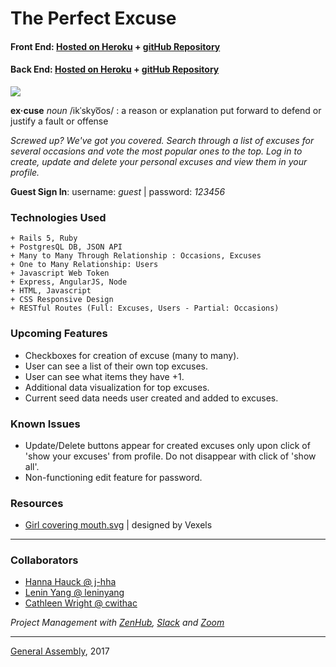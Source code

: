# The Perfect Excuse

#### Front End: [Hosted on Heroku](https://find-the-perfect-excuse.herokuapp.com/) + [gitHub Repository](https://github.com/cwithac/excuses_app_frontend)

#### Back End: [Hosted on Heroku](https://perfect-excuse.herokuapp.com) + [gitHub Repository](https://github.com/cwithac/excuses_app_api)

![](http://i.imgur.com/0GolfWd.png)

**ex·cuse** _noun_ /ikˈskyo͞os/ : a reason or explanation put forward to defend or justify a fault or offense

_Screwed up?  We've got you covered.  Search through a list of excuses for several occasions and vote the most popular ones to the top.  Log in to create, update and delete your personal excuses and view them in your profile._

**Guest Sign In**:  username: _guest_ | password: _123456_

### Technologies Used

```
+ Rails 5, Ruby
+ PostgresQL DB, JSON API
+ Many to Many Through Relationship : Occasions, Excuses
+ One to Many Relationship: Users
+ Javascript Web Token
+ Express, AngularJS, Node
+ HTML, Javascript
+ CSS Responsive Design
+ RESTful Routes (Full: Excuses, Users - Partial: Occasions)
```

### Upcoming Features
+ Checkboxes for creation of excuse (many to many).
+ User can see a list of their own top excuses.
+ User can see what items they have +1.
+ Additional data visualization for top excuses.
+ Current seed data needs user created and added to excuses.

### Known Issues
+ Update/Delete buttons appear for created excuses only upon click of 'show your excuses' from profile.  Do not disappear with click of 'show all'.
+ Non-functioning edit feature for password.

### Resources
+ [Girl covering mouth.svg](https://www.vexels.com/vectors/preview/127806/girl-covering-mouth-svg) | designed by Vexels

---

### Collaborators
+ [Hanna Hauck @ j-hha](https://github.com/j-hha)
+ [Lenin Yang @ leninyang](https://github.com/leninyang)
+ [Cathleen Wright @ cwithac](https://github.com/cwithac)

*Project Management with [ZenHub](https://www.zenhub.com/), [Slack](https://slack.com) and [Zoom](https://zoom.us/)*

---

[General Assembly](https://generalassemb.ly/), 2017
